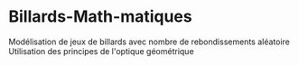 # Billards-Math-matiques
Modélisation de jeux de billards avec nombre de rebondissements aléatoire  
Utilisation des principes de l'optique géométrique
